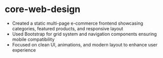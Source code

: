 # core-web-design
- Created a static multi-page e-commerce frontend showcasing categories, featured products, and responsive layout
- Used Bootstrap for grid system and navigation components ensuring mobile compatibility
- Focused on clean UI, animations, and modern layout to enhance user experience
